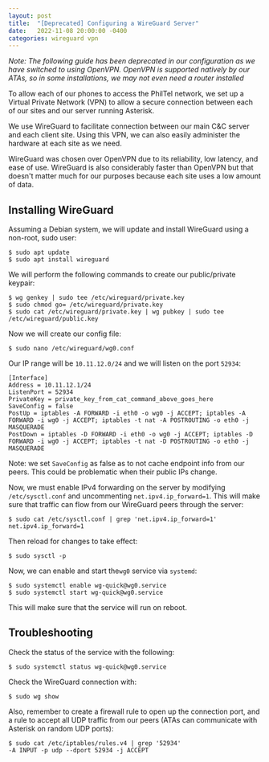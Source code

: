 ```yaml
---
layout: post
title:  "[Deprecated] Configuring a WireGuard Server"
date:   2022-11-08 20:00:00 -0400
categories: wireguard vpn
---
```


*Note: The following guide has been deprecated in our configuration as we have switched to using OpenVPN. OpenVPN is supported natively by our ATAs, so in some installations, we may not even need a router installed*

To allow each of our phones to access the PhilTel network, we set up a Virtual Private Network (VPN) to allow a secure connection between each of our sites and our server running Asterisk.

We use WireGuard to facilitate connection between our main C&C server and each client site. Using this VPN, we can also easily administer the hardware at each site as we need.

WireGuard was chosen over OpenVPN due to its reliability, low latency, and ease of use. WireGuard is also considerably faster than OpenVPN but that doesn't matter much for our purposes because each site uses a low amount of data.

## Installing WireGuard

Assuming a Debian system, we will update and install WireGuard using a non-root, sudo user:

```
$ sudo apt update
$ sudo apt install wireguard
```

We will perform the following commands to create our public/private keypair:

```
$ wg genkey | sudo tee /etc/wireguard/private.key
$ sudo chmod go= /etc/wireguard/private.key
$ sudo cat /etc/wireguard/private.key | wg pubkey | sudo tee /etc/wireguard/public.key
```

Now we will create our config file:

```
$ sudo nano /etc/wireguard/wg0.conf
```

Our IP range will be `10.11.12.0/24` and we will listen on the port `52934`:

```
[Interface]
Address = 10.11.12.1/24
ListenPort = 52934
PrivateKey = private_key_from_cat_command_above_goes_here
SaveConfig = false
PostUp = iptables -A FORWARD -i eth0 -o wg0 -j ACCEPT; iptables -A FORWARD -i wg0 -j ACCEPT; iptables -t nat -A POSTROUTING -o eth0 -j MASQUERADE
PostDown = iptables -D FORWARD -i eth0 -o wg0 -j ACCEPT; iptables -D FORWARD -i wg0 -j ACCEPT; iptables -t nat -D POSTROUTING -o eth0 -j MASQUERADE
```

Note: we set `SaveConfig` as false as to not cache endpoint info from our peers. This could be problematic when their public IPs change.

Now, we must enable IPv4 forwarding on the server by modifying `/etc/sysctl.conf` and uncommenting `net.ipv4.ip_forward=1`. This will make sure that traffic can flow from our WireGuard peers through the server:

```
$ sudo cat /etc/sysctl.conf | grep 'net.ipv4.ip_forward=1'
net.ipv4.ip_forward=1
```

Then reload for changes to take effect:

```
$ sudo sysctl -p
```

Now, we can enable and start the`wg0` service via `systemd`:

```
$ sudo systemctl enable wg-quick@wg0.service
$ sudo systemctl start wg-quick@wg0.service
```

This will make sure that the service will run on reboot.

## Troubleshooting

Check the status of the service with the following:

```
$ sudo systemctl status wg-quick@wg0.service
```

Check the WireGuard connection with:

```
$ sudo wg show
```

Also, remember to create a firewall rule to open up the connection port, and a rule to accept all UDP traffic from our peers (ATAs can communicate with Asterisk on random UDP ports):

```
$ sudo cat /etc/iptables/rules.v4 | grep '52934'
-A INPUT -p udp --dport 52934 -j ACCEPT
```